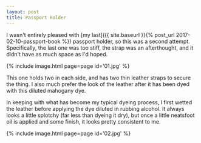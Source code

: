 ```yaml
---
layout: post
title: Passport Holder
---
```

I wasn't entirely pleased with [my last]({{ site.baseurl }}{% post_url 2017-02-10-passport-book %})
passport holder, so this was a second attempt. Specifically, the last one was
too stiff, the strap was an afterthought, and it didn't have as much space as
I'd hoped.

{% include image.html page=page id='01.jpg' %}

This one holds two in each side, and has two thin leather straps to secure the
thing. I also much prefer the look of the leather after it has been dyed with
this diluted mahogany dye.

In keeping with what has become my typical dyeing process, I first wetted the
leather before applying the dye diluted in rubbing alcohol. It always looks a
little splotchy (far less than dyeing it dry), but once a little neatsfoot oil
is applied and some finish, it looks pretty consistent to me.

{% include image.html page=page id='02.jpg' %}
